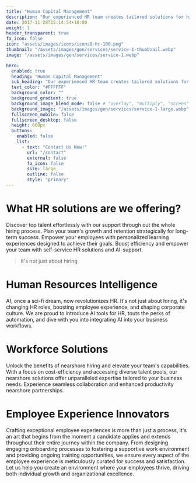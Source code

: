 ```yaml
---
title: "Human Capital Management"
description: "Our experienced HR team creates tailored solutions for hiring, managing, and developing employees, helping your business thrive"
date: 2017-11-28T15:14:54+10:00
weight: 1
header_transparent: true
fa_icon: false
icon: "assets/images/icons/icons8-hr-100.png"
thumbnail: "/assets/images/gen/services/service-1-thumbnail.webp"
image: "/assets/images/gen/services/service-1.webp"

hero:
  enabled: true
  heading: "Human Capital Management"
  sub_heading: "Our experienced HR team creates tailored solutions for hiring, managing, and developing employees, helping your business thrive"
  text_color: "#FFFFFF"
  background_color: ""
  background_gradient: true
  background_image_blend_mode: false # "overlay", "multiply", "screen"
  background_image: "/assets/images/gen/services/service-1-large.webp"
  fullscreen_mobile: false
  fullscreen_desktop: false
  height: 660px
  buttons:
    enabled: false
    list:
      - text: "Contact Us Now!" 
        url: "/contact"
        external: false
        fa_icon: false
        size: large
        outline: false
        style: "primary"
---
```


# What HR solutions are we offering?
Discover top talent effortlessly with our support through out the whole hiring process. Plan your team's growth and retention strategically for long-term success. Empower your employees with personalized learning experiences designed to achieve their goals. Boost efficiency and empower your team with self-service HR solutions and AI-support.

> It's not just about hiring

# Human Resources Intelligence
AI, once a sci-fi dream, now revolutionizes HR. It's not just about hiring, it's changing HR roles, boosting employee experience, and shaping corporate culture. We are proud to introduce AI tools for HR, touts the perks of automation, and dive with you into integrating AI into your business workflows.

# Workforce Solutions
Unlock the benefits of nearshore hiring and elevate your team's capabilities. With a focus on cost-efficiency and accessing diverse talent pools, our nearshore solutions offer unparalleled expertise tailored to your business needs. Experience seamless collaboration and enhanced productivity nearshore partnerships.

# Employee Experience Innovators
Crafting exceptional employee experiences is more than just a process, it's an art that begins from the moment a candidate applies and extends throughout their entire journey within the company. From designing engaging onboarding processes to fostering a supportive work environment and providing ongoing training opportunities, we ensure every aspect of the employee experience is meticulously curated for success and satisfaction. Let us help you create an environment where your employees thrive, driving both individual growth and organizational excellence.

